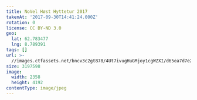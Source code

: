 ```yaml
---
title: NoVel Høst Hyttetur 2017
takenAt: '2017-09-30T14:41:24.000Z'
rotation: 0
license: CC BY-ND 3.0
geo:
  lat: 62.783477
  lng: 8.789391
tags: []
url: >-
  //images.ctfassets.net/bncv3c2gt878/4Ut7ivugHuGMjoy1cgWZXI/d65ea7d7e244fc2846fbc5e4f7eac554/novel-hst-hyttetur-2017_37389586156_o
size: 3197598
image:
  width: 2358
  height: 4192
contentType: image/jpeg
---
```


